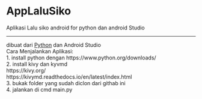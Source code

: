 # AppLaluSiko

Aplikasi Lalu siko android for python dan android Studio
<br>

<hr>
dibuat dari <a href="https://www.python.org/"> Python</a> dan Android Studio
<br>
Cara Menjalankan Aplikasi:
<br>
1. install python dengan https://www.python.org/downloads/
<br>
2. install kivy dan kyvmd 
 <br>
 https://kivy.org/
 <br>
 https://kivymd.readthedocs.io/en/latest/index.html
 <br>
3. bukak folder yang sudah diclon dari githab ini
<br>
4. jalankan di cmd main.py
